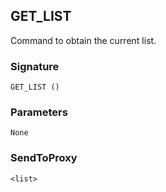## GET\_LIST

Command to obtain the current list.


### Signature

`GET_LIST ()`

### Parameters

`None`


### SendToProxy

`<list>`


